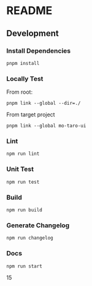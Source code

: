 # README

## Development

### Install Dependencies

```
pnpm install
```

### Locally Test

From root:

```
pnpm link --global --dir=./
```

From target project

```
pnpm link --global mo-taro-ui
```

### Lint

```
npm run lint
```

### Unit Test

```
npm run test
```

### Build

```
npm run build
```

### Generate Changelog

```
npm run changelog
```

### Docs

```
npm run start
```

15
